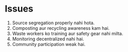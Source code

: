 # Issues
1. Source segregation properly nahi hota.
2. Composting aur recycling awareness kam hai.
3. Waste workers ko training aur safety gear nahi milta.
4. Monitoring decentralized nahi hai.
5. Community participation weak hai.